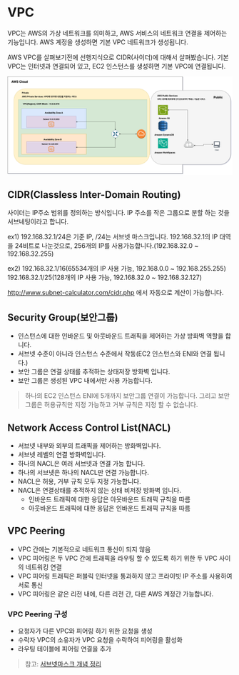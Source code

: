 
# VPC
VPC는 AWS의 가상 네트워크를 의미하고, AWS 서비스의 네트워크 연결을 제어하는 기능입니다.
AWS 계정을 생성하면 기본 VPC 네트워크가 생성됩니다.

AWS VPC를 살펴보기전에 선행지식으로 CIDR(사이더)에 대해서 살펴봤습니다.
기본 VPC는 인터넷과 연결되어 있고, EC2 인스턴스를 생성하면 기본 VPC에 연결됩니다.


![](../../../Attached%20file/AWS%20VPC%20구성도.drawio.png)

## CIDR(Classless Inter-Domain Routing)
 
사이더는 IP주소 범위를 정의하는 방식입니다. IP 주소를 작은 그룹으로 분할 하는 것을 서브네팅이라고 합니다.

ex1) 192.168.32.1/24은 기준 IP, /24는 서브넷 마스크입니다.
192.168.32.1의 IP 대역을 24비트로 나눈것으로, 256개의 IP를 사용가능합니다.(192.168.32.0 ~ 192.168.32.255)

ex2) 192.168.32.1/16(65534개의 IP 사용 가능, 192.168.0.0 ~ 192.168.255.255)
192.168.32.1/25(128개의 IP 사용 가능, 192.168.32.0 ~ 192.168.32.127)

http://www.subnet-calculator.com/cidr.php 에서 자동으로 계산이 가능합니다.
## Security Group(보안그룹)
- 인스턴스에 대한 인바운드 및 아웃바운드 트래픽을 제어하는 가상 방화벽 역할을 합니다.
- 서브넷 수준이 아니라 인스턴스 수준에서 작동(EC2 인스턴스와 ENI와 연결 됩니다.)
- 보안 그룹은 연결 상태를 추적하는 상태저장 방화벽 입니다.
- 보안 그룹은 생성된 VPC 내에서만 사용 가능합니다.

> 하나의 EC2 인스턴스  ENI에 5개까지 보안그룹 연결이 가능합니다. 
> 그리고 보안그룹은 허용규칙만 지정 가능하고 거부 규칙은 지정 할 수 없습니다.


## Network Access Control List(NACL)
- 서브넷 내부와 외부의 트래픽을 제어하는 방화벽입니다.
- 서브넷 레벨의 연결 방화벽입니다.
- 하나의 NACL은 여러 서브넷과 연결 가능 합니다.
- 하나의 서브넷은 하나의 NACL만 연결 가능합니다.
- NACL은 허용, 거부 규칙 모두 지정 가능합니다.
- NACL은 연결상태를 추적하지 않는 상태 비저장 방화벽 입니다.
	- 인바운드 트래픽에 대한 응답은 아웃바운드 트래픽 규칙을 따름
	- 아웃바운드 트래픽에 대한 응답은 인바운드 트래픽 규칙을 따름 


## VPC Peering
- VPC 간에는 기본적으로 네트워크 통신이 되지 않음
- VPC 피어링은 두 VPC 간에 트래픽을 라우팅 할 수 있도록 하기 위한 두 VPC 사이의 네트워킹 연결
- VPC 피어링 트래픽은 퍼블릭 인터넷을 통과하지 않고 프라이빗 IP 주소를 사용하여 서로 통신
- VPC 피어링은 같은 리전 내에, 다른 리전 간, 다른 AWS 계정간 가능합니다.


### VPC Peering 구성

- 요청자가 다른 VPC와 피어링 하기 위한 요청을 생성
- 수락자 VPC의 소유자가 VPC 요청을 수락하여 피어링을 활성화
- 라우팅 테이블에 피어링 연결을 추가


> 참고: [서브넷마스크 개념 정리](../네트워크/서브넷마스크%20개념%20정리.md)


